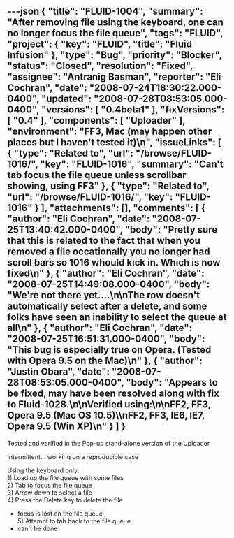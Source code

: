 ---json
{
  "title": "FLUID-1004",
  "summary": "After removing file using the keyboard, one can no longer focus the file queue",
  "tags": "FLUID",
  "project": {
    "key": "FLUID",
    "title": "Fluid Infusion"
  },
  "type": "Bug",
  "priority": "Blocker",
  "status": "Closed",
  "resolution": "Fixed",
  "assignee": "Antranig Basman",
  "reporter": "Eli Cochran",
  "date": "2008-07-24T18:30:22.000-0400",
  "updated": "2008-07-28T08:53:05.000-0400",
  "versions": [
    "0.4beta1"
  ],
  "fixVersions": [
    "0.4"
  ],
  "components": [
    "Uploader"
  ],
  "environment": "FF3, Mac (may happen other places but I haven't tested it)\n",
  "issueLinks": [
    {
      "type": "Related to",
      "url": "/browse/FLUID-1016/",
      "key": "FLUID-1016",
      "summary": "Can't tab focus the file queue unless scrollbar showing, using FF3"
    },
    {
      "type": "Related to",
      "url": "/browse/FLUID-1016/",
      "key": "FLUID-1016"
    }
  ],
  "attachments": [],
  "comments": [
    {
      "author": "Eli Cochran",
      "date": "2008-07-25T13:40:42.000-0400",
      "body": "Pretty sure that this is related to the fact that when you removed a file occationally you no longer had scroll bars so 1016 whould kick in. Which is now fixed\n"
    },
    {
      "author": "Eli Cochran",
      "date": "2008-07-25T14:49:08.000-0400",
      "body": "We're not there yet....\n\nThe row doesn't automatically select after a delete, and some folks have seen an inability to select the queue at all\n"
    },
    {
      "author": "Eli Cochran",
      "date": "2008-07-25T16:51:31.000-0400",
      "body": "This bug is especially true on Opera. (Tested with Opera 9.5 on the Mac)\n"
    },
    {
      "author": "Justin Obara",
      "date": "2008-07-28T08:53:05.000-0400",
      "body": "Appears to be fixed, may have been resolved along with fix to Fluid-1028.\n\nVerified using:\n\nFF2, FF3, Opera 9.5 (Mac OS 10.5)\\\nFF2, FF3, IE6, IE7, Opera 9.5 (Win XP)\n"
    }
  ]
}
---
Tested and verified in the Pop-up stand-alone version of the Uploader

Intermittent... working on a reproducible case

Using the keyboard only:\
1\) Load up the file queue with some files\
2\) Tab to focus the file queue\
3\) Arrow down to select a file\
4\) Press the Delete key to delete the file

* focus is lost on the file queue\
  5\) Attempt to tab back to the file queue
* can't be done&#x20;

        